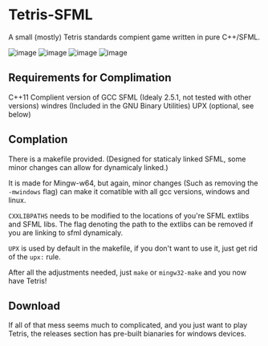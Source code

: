 # Tetris-SFML

A small (mostly) Tetris standards compient game written in pure C++/SFML.

![image](https://user-images.githubusercontent.com/79599920/165860384-14f1bd21-16b6-4bf5-bf35-4bbe908267ea.png)
![image](https://user-images.githubusercontent.com/79599920/165860472-f6809e72-ae90-454e-9ed8-5f57baf8d52c.png)
![image](https://user-images.githubusercontent.com/79599920/165860554-0c35bd3b-ffd1-4915-895d-d75a37c50975.png)
![image](https://user-images.githubusercontent.com/79599920/165860571-ec3ab926-df15-4c33-a07b-c69cb29ce04a.png)

## Requirements for Complimation

C++11 Complient version of GCC
SFML (Idealy 2.5.1, not tested with other versions)
windres (Included in the GNU Binary Utilities)
UPX (optional, see below)

## Complation

There is a makefile provided. (Designed for staticaly linked SFML, some minor changes can allow for dynamicaly linked.)

It is made for Mingw-w64, but again, minor changes (Such as removing the ```-mwindows``` flag) can make it comatible with all gcc versions, windows and linux.

```CXXLIBPATHS``` needs to be modified to the locations of you're SFML extlibs and SFML libs. The flag denoting the path to the extlibs can be removed if you are linking to sfml dynamicaly.

```UPX``` is used by default in the makefile, if you don't want to use it, just get rid of the ```upx:``` rule.

After all the adjustments needed, just ```make``` or ```mingw32-make``` and you now have Tetris!

## Download

If all of that mess seems much to complicated, and you just want to play Tetris, the releases section has pre-built bianaries for windows devices.
